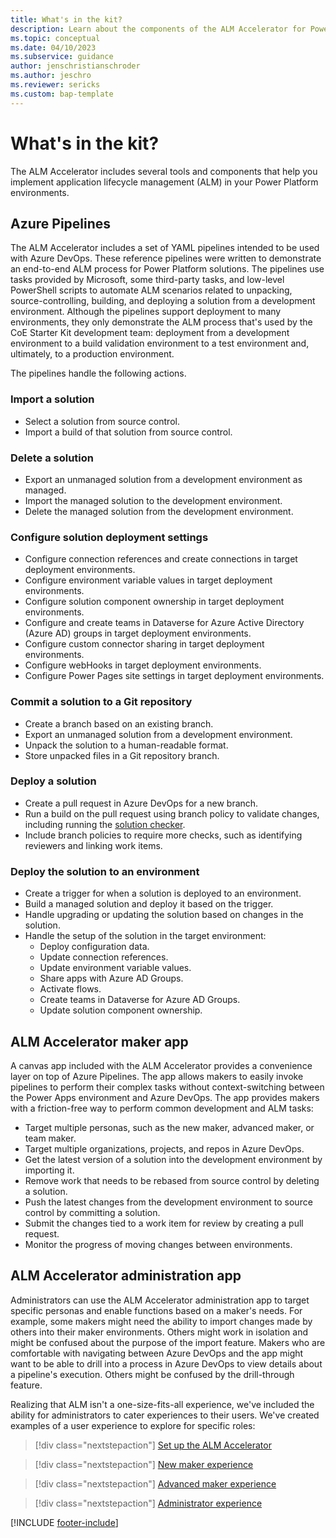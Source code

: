 ```yaml
---
title: What's in the kit?
description: Learn about the components of the ALM Accelerator for Power Platform that help you follow ALM patterns and practices.
ms.topic: conceptual
ms.date: 04/10/2023
ms.subservice: guidance
author: jenschristianschroder
ms.author: jeschro
ms.reviewer: sericks
ms.custom: bap-template
---
```


# What's in the kit?

The ALM Accelerator includes several tools and components that help you implement application lifecycle management (ALM) in your Power Platform environments.

## Azure Pipelines

The ALM Accelerator includes a set of YAML pipelines intended to be used with Azure DevOps. These reference pipelines were written to demonstrate an end-to-end ALM process for Power Platform solutions. The pipelines use tasks provided by Microsoft, some third-party tasks, and low-level PowerShell scripts to automate ALM scenarios related to unpacking, source-controlling, building, and deploying a solution from a development environment. Although the pipelines support deployment to many environments, they only demonstrate the ALM process that's used by the CoE Starter Kit development team: deployment from a development environment to a build validation environment to a test environment and, ultimately, to a production environment.

The pipelines handle the following actions.

### Import a solution

- Select a solution from source control.
- Import a build of that solution from source control.

### Delete a solution

- Export an unmanaged solution from a development environment as managed.
- Import the managed solution to the development environment.
- Delete the managed solution from the development environment.

### Configure solution deployment settings

- Configure connection references and create connections in target deployment environments.
- Configure environment variable values in target deployment environments.
- Configure solution component ownership in target deployment environments.
- Configure and create teams in Dataverse for Azure Active Directory (Azure AD) groups in target deployment environments.
- Configure custom connector sharing in target deployment environments.
- Configure webHooks in target deployment environments.
- Configure Power Pages site settings in target deployment environments.

### Commit a solution to a Git repository

- Create a branch based on an existing branch.
- Export an unmanaged solution from a development environment.
- Unpack the solution to a human-readable format.
- Store unpacked files in a Git repository branch.

### Deploy a solution

- Create a pull request in Azure DevOps for a new branch.
- Run a build on the pull request using branch policy to validate changes, including running the [solution checker](/powerapps/maker/data-platform/use-powerapps-checker).
- Include branch policies to require more checks, such as identifying reviewers and linking work items.

### Deploy the solution to an environment

- Create a trigger for when a solution is deployed to an environment.
- Build a managed solution and deploy it based on the trigger.
- Handle upgrading or updating the solution based on changes in the solution.
- Handle the setup of the solution in the target environment:
  - Deploy configuration data.
  - Update connection references.
  - Update environment variable values.
  - Share apps with Azure AD Groups.
  - Activate flows.
  - Create teams in Dataverse for Azure AD Groups.
  - Update solution component ownership.

## ALM Accelerator maker app

A canvas app included with the ALM Accelerator provides a convenience layer on top of Azure Pipelines. The app allows makers to easily invoke pipelines to perform their complex tasks without context-switching between the Power Apps environment and Azure DevOps. The app provides makers with a friction-free way to perform common development and ALM tasks:

- Target multiple personas, such as the new maker, advanced maker, or team maker.
- Target multiple organizations, projects, and repos in Azure DevOps.
- Get the latest version of a solution into the development environment by importing it.
- Remove work that needs to be rebased from source control by deleting a solution.
- Push the latest changes from the development environment to source control by committing a solution.
- Submit the changes tied to a work item for review by creating a pull request.
- Monitor the progress of moving changes between environments.

## ALM Accelerator administration app

Administrators can use the ALM Accelerator administration app to target specific personas and enable functions based on a maker's needs. For example, some makers might need the ability to import changes made by others into their maker environments. Others might work in isolation and might be confused about the purpose of the import feature. Makers who are comfortable with navigating between Azure DevOps and the app might want to be able to drill into a process in Azure DevOps to view details about a pipeline's execution. Others might be confused by the drill-through feature.

Realizing that ALM isn't a one-size-fits-all experience, we've included the ability for administrators to cater experiences to their users. We've created examples of a user experience to explore for specific roles:

> [!div class="nextstepaction"]
> [Set up the ALM Accelerator](./setup-admin-tasks.md)

> [!div class="nextstepaction"]
> [New maker experience](new-maker-experience.md)

> [!div class="nextstepaction"]
> [Advanced maker experience](advanced-maker-experience.md)

> [!div class="nextstepaction"]
> [Administrator experience](setup-deployment-user-profiles.md)

[!INCLUDE [footer-include](../../includes/footer-banner.md)]
